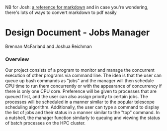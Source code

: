 NB for Josh: [a reference for markdown](https://github.com/adam-p/markdown-here/wiki/Markdown-Cheatsheet#links)
and in case you're wondering, there's lots of ways to convert markdown to pdf easily

# Design Document - Jobs Manager
Brennan McFarland and Joshua Reichman

### Overview
Our project consists of a program to monitor and manage the concurrent execution of other programs via command line.  The idea is that the user can queue up bash commands as "jobs" and the manager will then schedule CPU time to run them concurrently or with the appearance of concurrency if there is only one CPU core.  Preference will be given to processes that are queued first, and the user can also assign priority to certain jobs.  The processes will be scheduled in a manner similar to the popular telescope scheduling algorithm.  Additionally, the user can type a command to display the list of jobs and their status in a manner similar to the "top" command.  In a nutshell, the manager function similarly to queuing and viewing the status of batch processes on the HPC cluster.
